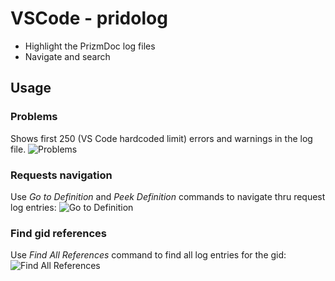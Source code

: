# VSCode  - pridolog

- Highlight the PrizmDoc log files
- Navigate and search

## Usage

### Problems

Shows first 250 (VS Code hardcoded limit) errors and warnings in the log file.
![Problems](https://git.jpg.com/ishestakov/pridolog/raw/master/tutorial-gifs/problems.gif)

### Requests navigation
Use *Go to Definition* and *Peek Definition* commands to navigate thru request log entries:
![Go to Definition](https://git.jpg.com/ishestakov/pridolog/raw/master/tutorial-gifs/go_to_definition.gif)

### Find gid references
Use *Find All References* command to find all log entries for the gid:
![Find All References](https://git.jpg.com/ishestakov/pridolog/raw/master/tutorial-gifs/problems.gif)